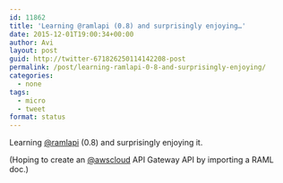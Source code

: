 ```yaml
---
id: 11862
title: 'Learning @ramlapi (0.8) and surprisingly enjoying…'
date: 2015-12-01T19:00:34+00:00
author: Avi
layout: post
guid: http://twitter-671826250114142208-post
permalink: /post/learning-ramlapi-0-8-and-surprisingly-enjoying/
categories:
  - none
tags:
  - micro
  - tweet
format: status
---
```

Learning [@ramlapi](http://twitter.com/ramlapi) (0.8) and surprisingly enjoying it.

(Hoping to create an [@awscloud](http://twitter.com/awscloud) API Gateway API by importing a RAML doc.)